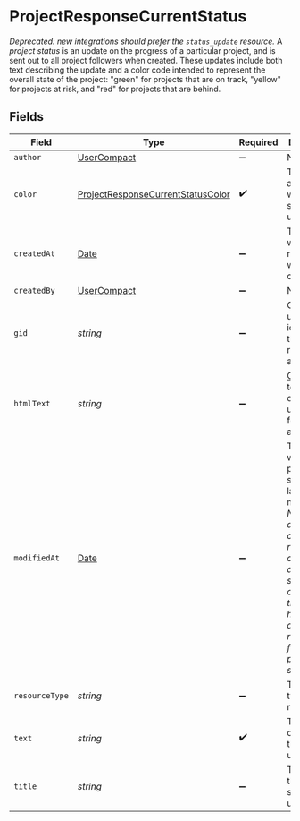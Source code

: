 # ProjectResponseCurrentStatus

*Deprecated: new integrations should prefer the `status_update` resource.*
A *project status* is an update on the progress of a particular project, and is sent out to all project followers when created. These updates include both text describing the update and a color code intended to represent the overall state of the project: "green" for projects that are on track, "yellow" for projects at risk, and "red" for projects that are behind.


## Fields

| Field                                                                                                                                                                                                      | Type                                                                                                                                                                                                       | Required                                                                                                                                                                                                   | Description                                                                                                                                                                                                | Example                                                                                                                                                                                                    |
| ---------------------------------------------------------------------------------------------------------------------------------------------------------------------------------------------------------- | ---------------------------------------------------------------------------------------------------------------------------------------------------------------------------------------------------------- | ---------------------------------------------------------------------------------------------------------------------------------------------------------------------------------------------------------- | ---------------------------------------------------------------------------------------------------------------------------------------------------------------------------------------------------------- | ---------------------------------------------------------------------------------------------------------------------------------------------------------------------------------------------------------- |
| `author`                                                                                                                                                                                                   | [UserCompact](../../models/shared/usercompact.md)                                                                                                                                                          | :heavy_minus_sign:                                                                                                                                                                                         | N/A                                                                                                                                                                                                        |                                                                                                                                                                                                            |
| `color`                                                                                                                                                                                                    | [ProjectResponseCurrentStatusColor](../../models/shared/projectresponsecurrentstatuscolor.md)                                                                                                              | :heavy_check_mark:                                                                                                                                                                                         | The color associated with the status update.                                                                                                                                                               |                                                                                                                                                                                                            |
| `createdAt`                                                                                                                                                                                                | [Date](https://developer.mozilla.org/en-US/docs/Web/JavaScript/Reference/Global_Objects/Date)                                                                                                              | :heavy_minus_sign:                                                                                                                                                                                         | The time at which this resource was created.                                                                                                                                                               | 2012-02-22T02:06:58.147Z                                                                                                                                                                                   |
| `createdBy`                                                                                                                                                                                                | [UserCompact](../../models/shared/usercompact.md)                                                                                                                                                          | :heavy_minus_sign:                                                                                                                                                                                         | N/A                                                                                                                                                                                                        |                                                                                                                                                                                                            |
| `gid`                                                                                                                                                                                                      | *string*                                                                                                                                                                                                   | :heavy_minus_sign:                                                                                                                                                                                         | Globally unique identifier of the resource, as a string.                                                                                                                                                   | 12345                                                                                                                                                                                                      |
| `htmlText`                                                                                                                                                                                                 | *string*                                                                                                                                                                                                   | :heavy_minus_sign:                                                                                                                                                                                         | [Opt In](/docs/input-output-options). The text content of the status update with formatting as HTML.                                                                                                       | <body>The project <strong>is</strong> moving forward according to plan...</body>                                                                                                                           |
| `modifiedAt`                                                                                                                                                                                               | [Date](https://developer.mozilla.org/en-US/docs/Web/JavaScript/Reference/Global_Objects/Date)                                                                                                              | :heavy_minus_sign:                                                                                                                                                                                         | The time at which this project status was last modified.<br/>*Note: This does not currently reflect any changes in associations such as comments that may have been added or removed from the project status.* | 2012-02-22T02:06:58.147Z                                                                                                                                                                                   |
| `resourceType`                                                                                                                                                                                             | *string*                                                                                                                                                                                                   | :heavy_minus_sign:                                                                                                                                                                                         | The base type of this resource.                                                                                                                                                                            | task                                                                                                                                                                                                       |
| `text`                                                                                                                                                                                                     | *string*                                                                                                                                                                                                   | :heavy_check_mark:                                                                                                                                                                                         | The text content of the status update.                                                                                                                                                                     | The project is moving forward according to plan...                                                                                                                                                         |
| `title`                                                                                                                                                                                                    | *string*                                                                                                                                                                                                   | :heavy_minus_sign:                                                                                                                                                                                         | The title of the project status update.                                                                                                                                                                    | Status Update - Jun 15                                                                                                                                                                                     |